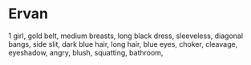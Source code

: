 # Ervan
1 girl, gold belt, medium breasts, long black dress, sleeveless, diagonal bangs, side slit, dark blue hair, long hair, blue eyes, choker, cleavage, eyeshadow, angry, blush, squatting, bathroom,
